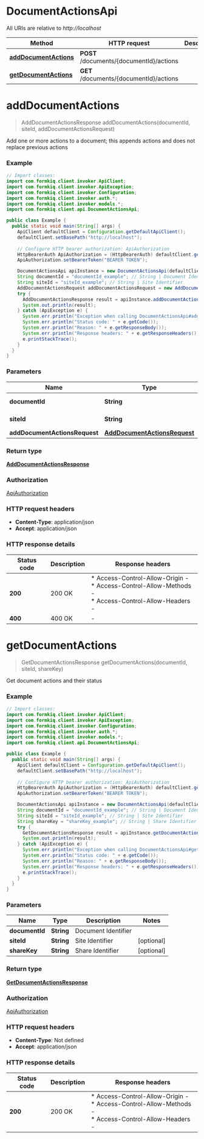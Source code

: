 # DocumentActionsApi

All URIs are relative to *http://localhost*

| Method | HTTP request | Description |
|------------- | ------------- | -------------|
| [**addDocumentActions**](DocumentActionsApi.md#addDocumentActions) | **POST** /documents/{documentId}/actions |  |
| [**getDocumentActions**](DocumentActionsApi.md#getDocumentActions) | **GET** /documents/{documentId}/actions |  |


<a id="addDocumentActions"></a>
# **addDocumentActions**
> AddDocumentActionsResponse addDocumentActions(documentId, siteId, addDocumentActionsRequest)



Add one or more actions to a document; this appends actions and does not replace previous actions

### Example
```java
// Import classes:
import com.formkiq.client.invoker.ApiClient;
import com.formkiq.client.invoker.ApiException;
import com.formkiq.client.invoker.Configuration;
import com.formkiq.client.invoker.auth.*;
import com.formkiq.client.invoker.models.*;
import com.formkiq.client.api.DocumentActionsApi;

public class Example {
  public static void main(String[] args) {
    ApiClient defaultClient = Configuration.getDefaultApiClient();
    defaultClient.setBasePath("http://localhost");
    
    // Configure HTTP bearer authorization: ApiAuthorization
    HttpBearerAuth ApiAuthorization = (HttpBearerAuth) defaultClient.getAuthentication("ApiAuthorization");
    ApiAuthorization.setBearerToken("BEARER TOKEN");

    DocumentActionsApi apiInstance = new DocumentActionsApi(defaultClient);
    String documentId = "documentId_example"; // String | Document Identifier
    String siteId = "siteId_example"; // String | Site Identifier
    AddDocumentActionsRequest addDocumentActionsRequest = new AddDocumentActionsRequest(); // AddDocumentActionsRequest | 
    try {
      AddDocumentActionsResponse result = apiInstance.addDocumentActions(documentId, siteId, addDocumentActionsRequest);
      System.out.println(result);
    } catch (ApiException e) {
      System.err.println("Exception when calling DocumentActionsApi#addDocumentActions");
      System.err.println("Status code: " + e.getCode());
      System.err.println("Reason: " + e.getResponseBody());
      System.err.println("Response headers: " + e.getResponseHeaders());
      e.printStackTrace();
    }
  }
}
```

### Parameters

| Name | Type | Description  | Notes |
|------------- | ------------- | ------------- | -------------|
| **documentId** | **String**| Document Identifier | |
| **siteId** | **String**| Site Identifier | [optional] |
| **addDocumentActionsRequest** | [**AddDocumentActionsRequest**](AddDocumentActionsRequest.md)|  | [optional] |

### Return type

[**AddDocumentActionsResponse**](AddDocumentActionsResponse.md)

### Authorization

[ApiAuthorization](../README.md#ApiAuthorization)

### HTTP request headers

 - **Content-Type**: application/json
 - **Accept**: application/json

### HTTP response details
| Status code | Description | Response headers |
|-------------|-------------|------------------|
| **200** | 200 OK |  * Access-Control-Allow-Origin -  <br>  * Access-Control-Allow-Methods -  <br>  * Access-Control-Allow-Headers -  <br>  |
| **400** | 400 OK |  -  |

<a id="getDocumentActions"></a>
# **getDocumentActions**
> GetDocumentActionsResponse getDocumentActions(documentId, siteId, shareKey)



Get document actions and their status

### Example
```java
// Import classes:
import com.formkiq.client.invoker.ApiClient;
import com.formkiq.client.invoker.ApiException;
import com.formkiq.client.invoker.Configuration;
import com.formkiq.client.invoker.auth.*;
import com.formkiq.client.invoker.models.*;
import com.formkiq.client.api.DocumentActionsApi;

public class Example {
  public static void main(String[] args) {
    ApiClient defaultClient = Configuration.getDefaultApiClient();
    defaultClient.setBasePath("http://localhost");
    
    // Configure HTTP bearer authorization: ApiAuthorization
    HttpBearerAuth ApiAuthorization = (HttpBearerAuth) defaultClient.getAuthentication("ApiAuthorization");
    ApiAuthorization.setBearerToken("BEARER TOKEN");

    DocumentActionsApi apiInstance = new DocumentActionsApi(defaultClient);
    String documentId = "documentId_example"; // String | Document Identifier
    String siteId = "siteId_example"; // String | Site Identifier
    String shareKey = "shareKey_example"; // String | Share Identifier
    try {
      GetDocumentActionsResponse result = apiInstance.getDocumentActions(documentId, siteId, shareKey);
      System.out.println(result);
    } catch (ApiException e) {
      System.err.println("Exception when calling DocumentActionsApi#getDocumentActions");
      System.err.println("Status code: " + e.getCode());
      System.err.println("Reason: " + e.getResponseBody());
      System.err.println("Response headers: " + e.getResponseHeaders());
      e.printStackTrace();
    }
  }
}
```

### Parameters

| Name | Type | Description  | Notes |
|------------- | ------------- | ------------- | -------------|
| **documentId** | **String**| Document Identifier | |
| **siteId** | **String**| Site Identifier | [optional] |
| **shareKey** | **String**| Share Identifier | [optional] |

### Return type

[**GetDocumentActionsResponse**](GetDocumentActionsResponse.md)

### Authorization

[ApiAuthorization](../README.md#ApiAuthorization)

### HTTP request headers

 - **Content-Type**: Not defined
 - **Accept**: application/json

### HTTP response details
| Status code | Description | Response headers |
|-------------|-------------|------------------|
| **200** | 200 OK |  * Access-Control-Allow-Origin -  <br>  * Access-Control-Allow-Methods -  <br>  * Access-Control-Allow-Headers -  <br>  |

